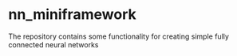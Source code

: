 # nn_miniframework
The repository contains some functionality for creating simple fully connected neural networks
